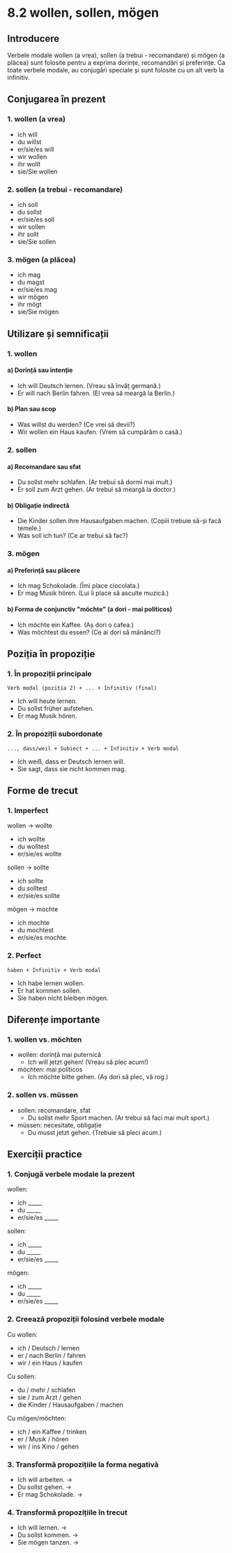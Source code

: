 # 8.2 wollen, sollen, mögen

## Introducere
Verbele modale wollen (a vrea), sollen (a trebui - recomandare) și mögen (a plăcea) sunt folosite pentru a exprima dorințe, recomandări și preferințe. Ca toate verbele modale, au conjugări speciale și sunt folosite cu un alt verb la infinitiv.

## Conjugarea în prezent

### 1. wollen (a vrea)
- ich will
- du willst
- er/sie/es will
- wir wollen
- ihr wollt
- sie/Sie wollen

### 2. sollen (a trebui - recomandare)
- ich soll
- du sollst
- er/sie/es soll
- wir sollen
- ihr sollt
- sie/Sie sollen

### 3. mögen (a plăcea)
- ich mag
- du magst
- er/sie/es mag
- wir mögen
- ihr mögt
- sie/Sie mögen

## Utilizare și semnificații

### 1. wollen
#### a) Dorință sau intenție
- Ich will Deutsch lernen. (Vreau să învăț germană.)
- Er will nach Berlin fahren. (El vrea să meargă la Berlin.)

#### b) Plan sau scop
- Was willst du werden? (Ce vrei să devii?)
- Wir wollen ein Haus kaufen. (Vrem să cumpărăm o casă.)

### 2. sollen
#### a) Recomandare sau sfat
- Du sollst mehr schlafen. (Ar trebui să dormi mai mult.)
- Er soll zum Arzt gehen. (Ar trebui să meargă la doctor.)

#### b) Obligație indirectă
- Die Kinder sollen ihre Hausaufgaben machen. (Copiii trebuie să-și facă temele.)
- Was soll ich tun? (Ce ar trebui să fac?)

### 3. mögen
#### a) Preferință sau plăcere
- Ich mag Schokolade. (Îmi place ciocolata.)
- Er mag Musik hören. (Lui îi place să asculte muzică.)

#### b) Forma de conjunctiv "möchte" (a dori - mai politicos)
- Ich möchte ein Kaffee. (Aș dori o cafea.)
- Was möchtest du essen? (Ce ai dori să mănânci?)

## Poziția în propoziție

### 1. În propoziții principale
```
Verb modal (poziția 2) + ... + Infinitiv (final)
```
- Ich will heute lernen.
- Du sollst früher aufstehen.
- Er mag Musik hören.

### 2. În propoziții subordonate
```
..., dass/weil + Subiect + ... + Infinitiv + Verb modal
```
- Ich weiß, dass er Deutsch lernen will.
- Sie sagt, dass sie nicht kommen mag.

## Forme de trecut

### 1. Imperfect
wollen → wollte
- ich wollte
- du wolltest
- er/sie/es wollte

sollen → sollte
- ich sollte
- du solltest
- er/sie/es sollte

mögen → mochte
- ich mochte
- du mochtest
- er/sie/es mochte

### 2. Perfect
```
haben + Infinitiv + Verb modal
```
- Ich habe lernen wollen.
- Er hat kommen sollen.
- Sie haben nicht bleiben mögen.

## Diferențe importante

### 1. wollen vs. möchten
- wollen: dorință mai puternică
  - Ich will jetzt gehen! (Vreau să plec acum!)
- möchten: mai politicos
  - Ich möchte bitte gehen. (Aș dori să plec, vă rog.)

### 2. sollen vs. müssen
- sollen: recomandare, sfat
  - Du sollst mehr Sport machen. (Ar trebui să faci mai mult sport.)
- müssen: necesitate, obligație
  - Du musst jetzt gehen. (Trebuie să pleci acum.)

## Exerciții practice

### 1. Conjugă verbele modale la prezent
wollen:
- ich _____
- du _____
- er/sie/es _____

sollen:
- ich _____
- du _____
- er/sie/es _____

mögen:
- ich _____
- du _____
- er/sie/es _____

### 2. Creează propoziții folosind verbele modale
Cu wollen:
- ich / Deutsch / lernen
- er / nach Berlin / fahren
- wir / ein Haus / kaufen

Cu sollen:
- du / mehr / schlafen
- sie / zum Arzt / gehen
- die Kinder / Hausaufgaben / machen

Cu mögen/möchten:
- ich / ein Kaffee / trinken
- er / Musik / hören
- wir / ins Kino / gehen

### 3. Transformă propozițiile la forma negativă
- Ich will arbeiten. →
- Du sollst gehen. →
- Er mag Schokolade. →

### 4. Transformă propozițiile în trecut
- Ich will lernen. →
- Du sollst kommen. →
- Sie mögen tanzen. →
